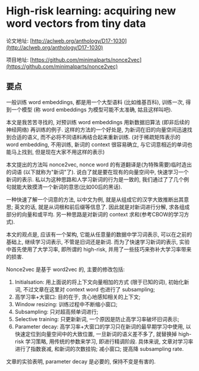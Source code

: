 # High-risk learning: acquiring new word vectors from tiny data

论文地址: [http://aclweb.org/anthology/D17-1030](http://aclweb.org/anthology/D17-1030)

项目地址: [https://github.com/minimalparts/nonce2vec](https://github.com/minimalparts/nonce2vec)

## 要点

一般训练 word embeddings, 都是用一个大型语料 \(比如维基百科\), 训练一次, 得到一个模型 \(称 word embeddings 为模型可能不太准确, 姑且这样叫吧\).

本文是我苦苦寻找的, 对预训练 word embeddings 用新数据旧算法 \(即非后续的神经网络\) 再训练的例子. 这样的方法的一个好处是, 为新词在旧的向量空间迅速找到合适的语义, 而不必将不同语料再结合起来重新训练. \(对于稀疏矩阵表示的 word embedding, 不用训练, 新词的 context 很容易确立, 与它词意相近的单词也能马上找到, 但是现在大家不用这样的表示\)

本文提出的方法叫 nonce2vec, nonce word 的有道翻译是\(为特殊需要\)临时造出的词语 \(以下就称为"新词"了\). 说白了就是要在现有的向量空间中, 快速学习一个新词的表示. 私以为这种思路和人学习新词的行为是一致的, 我们通过了了几个例句就能大致摸清一个新词的意思\(比如00后的黑话\).

一种快速了解一个词意的方法, 以中文为例, 就是从组成它的汉字大致推断出其意思; 英文的话, 就是从词根和前后缀等信息了. 因此就是对新词进行分解, 求各组成部分的向量和或平均. 另一种思路是对新词的 context 求和\(参考CBOW的学习方式\).

本文的观点是, 应该有一个架构, 它能从任意量的数据中学习词表示, 可以在之前的基础上, 继续学习词表示, 不管是旧词还是新词. 而为了快速学习新词的表示, 实验中首先使用了大学习率, 即所谓的 high-risk, 并用了一些技巧来弥补大学习率带来的损害.

Nonce2vec 是基于 word2vec 的, 主要的修改包括:

1. Initialsation: 用上面说的将上下文向量相加的方式 \(限于已知的词\), 初始化新词, 不过文章在这里对 context word 也进行了 subsampling;
2. 高学习率+大窗口: 目的在于, 贪心地感知相关的上下文;
3. Window resizing: 训练过程中不断缩小窗口;
4. Subsampling: 只对超高频单词进行;
5. Selective training: 只更新新词, 一个原因是防止高学习率破坏旧词表示;
6. Parameter decay: 高学习率+大窗口的学习只在新词的最早期学习中使用, 以快速定位到向量空间中的大致位置, 一旦新词的语义差不多了, 就替换掉 high-risk 学习策略, 用传统的参数来学习, 即进行精调阶段. 具体来说, 文章对学习率进行了指数衰减, 和新词的次数挂钩; 减小窗口; 提高降 subsampling rate.

文章的实验表明, parameter decay 是必要的, 保持不变是有害的.

